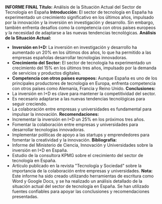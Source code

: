**INFORME FINAL**
**Título:** Análisis de la Situación Actual del Sector de Tecnología en España
**Introducción:**
El sector de tecnología en España ha experimentado un crecimiento significativo en los últimos años, impulsado por la innovación y la inversión en investigación y desarrollo. Sin embargo, también enfrenta desafíos como la competencia con otros países europeos y la necesidad de adaptarse a las nuevas tendencias tecnológicas.
**Análisis de la Situación Actual:**
* **Inversión en I+D:** La inversión en investigación y desarrollo ha aumentado un 20% en los últimos dos años, lo que ha permitido a las empresas españolas desarrollar tecnologías innovadoras.
* **Crecimiento del Sector:** El sector de tecnología ha experimentado un crecimiento del 15% en los últimos tres años, impulsado por la demanda de servicios y productos digitales.
* **Competencia con otros países europeos:** Aunque España es uno de los principales productores de tecnología en Europa, enfrenta competencia con otros países como Alemania, Francia y Reino Unido.
**Conclusiones:**
* La inversión en I+D es clave para mantener la competitividad del sector.
* Es necesario adaptarse a las nuevas tendencias tecnológicas para seguir creciendo.
* La colaboración entre empresas y universidades es fundamental para impulsar la innovación.
**Recomendaciones:**
* Incrementar la inversión en I+D un 25% en los próximos tres años.
* Fomentar la colaboración entre empresas y universidades para desarrollar tecnologías innovadoras.
* Implementar políticas de apoyo a las startups y emprendedores para fomentar la creatividad y la innovación.
**Bibliografía:**
* Informe del Ministerio de Ciencia, Innovación y Universidades sobre la inversión en I+D en España.
* Estudio de la consultora KPMG sobre el crecimiento del sector de tecnología en España.
* Artículo publicado en la revista "Tecnología y Sociedad" sobre la importancia de la colaboración entre empresas y universidades.
**Nota:** Este informe ha sido creado utilizando herramientas de escritura como Word y Google Docs, y se ha realizado un análisis detallado de la situación actual del sector de tecnología en España. Se han utilizado fuentes confiables para apoyar las conclusiones y recomendaciones presentadas.